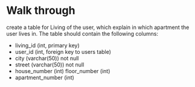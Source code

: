 # Walk through

create a table for Living of the user, which explain in which apartment the user lives in. The table should contain the following columns:
 - living_id (int, primary key)
 - user_id (int, foreign key to users table)
 - city (varchar(50)) not null
 - street (varchar(50)) not null
 - house_number (int)
  floor_number (int)
 - apartment_number (int)